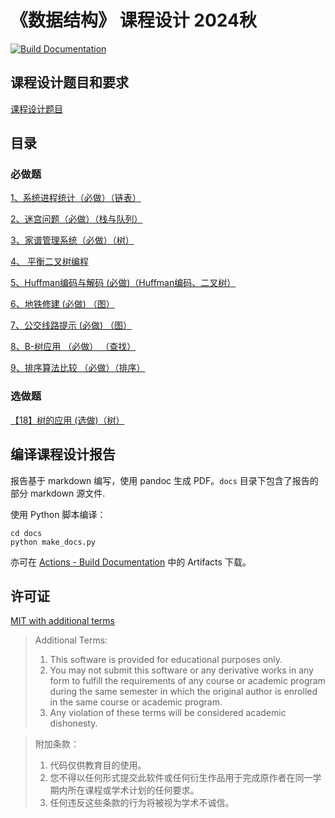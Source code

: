 # 《数据结构》 课程设计 2024秋

[![Build Documentation](https://github.com/4627488/data-structure-project/actions/workflows/docs.yml/badge.svg)](https://github.com/4627488/data-structure-project/actions/workflows/docs.yml)

## 课程设计题目和要求

[课程设计题目](./problems.md)

## 目录

### 必做题

[1、系统进程统计（必做）（链表）](./procs/)

[2、迷宫问题（必做）（栈与队列）](./maze/)

[3、家谱管理系统（必做）（树）](./family/)

[4、 平衡二叉树编程](./avl_tree/)

[5、Huffman编码与解码 (必做)（Huffman编码、二叉树）](./huffman/)

[6、地铁修建 (必做) （图）](./subway/)

[7、公交线路提示 (必做) （图）](./bus/)

[8、B-树应用 （必做） （查找）](./b_tree/)

[9、排序算法比较 （必做）（排序）](./sort/)

### 选做题

[【18】树的应用 (选做)（树）](./json_parser/)


## 编译课程设计报告

报告基于 markdown 编写，使用 pandoc 生成 PDF。`docs` 目录下包含了报告的部分 markdown 源文件.

使用 Python 脚本编译：

```shell
cd docs
python make_docs.py
```

亦可在 [Actions - Build Documentation](https://github.com/4627488/data-structure-project/actions/workflows/docs.yml) 中的 Artifacts 下载。

## 许可证

[MIT with additional terms](./LICENSE)

> Additional Terms:
> 1. This software is provided for educational purposes only.
> 2. You may not submit this software or any derivative works in any form to 
>    fulfill the requirements of any course or academic program during the same 
>    semester in which the original author is enrolled in the same course or 
>    academic program.
> 3. Any violation of these terms will be considered academic dishonesty.

> 附加条款：
> 1. 代码仅供教育目的使用。
> 2. 您不得以任何形式提交此软件或任何衍生作品用于完成原作者在同一学期内所在课程或学术计划的任何要求。
> 3. 任何违反这些条款的行为将被视为学术不诚信。

